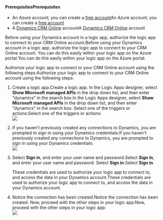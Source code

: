 #### <a name="prerequisites"></a><span data-ttu-id="1b159-101">Prerequisites</span><span class="sxs-lookup"><span data-stu-id="1b159-101">Prerequisites</span></span>
* <span data-ttu-id="1b159-102">An Azure account; you can create a [free account](https://azure.microsoft.com/free)</span><span class="sxs-lookup"><span data-stu-id="1b159-102">An Azure account; you can create a [free account](https://azure.microsoft.com/free)</span></span>
* <span data-ttu-id="1b159-103">A [Dynamics CRM Online](https://www.microsoft.com/en-us/dynamics/crm-free-trial-overview.aspx) account</span><span class="sxs-lookup"><span data-stu-id="1b159-103">A [Dynamics CRM Online](https://www.microsoft.com/en-us/dynamics/crm-free-trial-overview.aspx) account</span></span> 

<span data-ttu-id="1b159-104">Before using your Dynamics account in a logic app, authorize the logic app to connect to your CRM Online account.</span><span class="sxs-lookup"><span data-stu-id="1b159-104">Before using your Dynamics account in a logic app, authorize the logic app to connect to your CRM Online account.</span></span> <span data-ttu-id="1b159-105">You can do this easily within your logic app on the Azure portal.</span><span class="sxs-lookup"><span data-stu-id="1b159-105">You can do this easily within your logic app on the Azure portal.</span></span> 

<span data-ttu-id="1b159-106">Authorize your logic app to connect to your CRM Online account using the following steps:</span><span class="sxs-lookup"><span data-stu-id="1b159-106">Authorize your logic app to connect to your CRM Online account using the following steps:</span></span>

1. <span data-ttu-id="1b159-107">Create a logic app.</span><span class="sxs-lookup"><span data-stu-id="1b159-107">Create a logic app.</span></span> <span data-ttu-id="1b159-108">In the Logic Apps designer, select **Show Microsoft managed APIs** in the drop down list, and then enter "dynamics" in the search box.</span><span class="sxs-lookup"><span data-stu-id="1b159-108">In the Logic Apps designer, select **Show Microsoft managed APIs** in the drop down list, and then enter "dynamics" in the search box.</span></span> <span data-ttu-id="1b159-109">Select one of the triggers or actions:</span><span class="sxs-lookup"><span data-stu-id="1b159-109">Select one of the triggers or actions:</span></span>  
   ![](https://docstestmedia1.blob.core.windows.net/azure-media/includes/media/connectors-create-api-crmonline/dynamics-triggers.png)
2. <span data-ttu-id="1b159-110">If you haven't previously created any connections to Dynamics, you are prompted to sign in using your Dynamics credentials:</span><span class="sxs-lookup"><span data-stu-id="1b159-110">If you haven't previously created any connections to Dynamics, you are prompted to sign in using your Dynamics credentials:</span></span>  
   ![](https://docstestmedia1.blob.core.windows.net/azure-media/includes/media/connectors-create-api-crmonline/dynamics-signin.png)
3. <span data-ttu-id="1b159-111">Select **Sign in**, and enter your user name and password.</span><span class="sxs-lookup"><span data-stu-id="1b159-111">Select **Sign in**, and enter your user name and password.</span></span> <span data-ttu-id="1b159-112">Select **Sign in**.</span><span class="sxs-lookup"><span data-stu-id="1b159-112">Select **Sign in**.</span></span> 
   
    <span data-ttu-id="1b159-113">These credentials are used to authorize your logic app to connect to, and access the data in your Dynamics account.</span><span class="sxs-lookup"><span data-stu-id="1b159-113">These credentials are used to authorize your logic app to connect to, and access the data in your Dynamics account.</span></span> 
4. <span data-ttu-id="1b159-114">Notice the connection has been created.</span><span class="sxs-lookup"><span data-stu-id="1b159-114">Notice the connection has been created.</span></span> <span data-ttu-id="1b159-115">Now, proceed with the other steps in your logic app:</span><span class="sxs-lookup"><span data-stu-id="1b159-115">Now, proceed with the other steps in your logic app:</span></span>  
   ![](https://docstestmedia1.blob.core.windows.net/azure-media/includes/media/connectors-create-api-crmonline/dynamics-properties.png)




